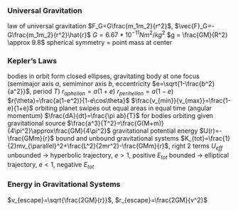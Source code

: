 ### Universal Gravitation
law of universal gravitation
	$F_G=G\frac{m_1m_2}{r^2}$, $\vec{F}_G=-G\frac{m_1m_2}{r^2}\hat{r}$
	$G=6.67*10^{-11} Nm^2/kg^2$
	$g = \frac{GM}{R^2} \approx 9.8$
spherical symmetry = point mass at center
### Kepler’s Laws
bodies in orbit form closed ellipses, gravitating body at one focus (semimajor axis $a$, semiminor axis $b$, eccentricity $e=\sqrt{1-\frac{b^2}{a^2}}$, period $T$) 
	$r_{aphelion}=a(1+e)$
	$r_{perihelion}=a(1-e)$
	$r(\theta)=\frac{a(1-e^2)}{1-e\cos\theta}$
	$\frac{v_{min}}{v_{max}}=\frac{1-e}{1+e}$
orbiting planet swipes out equal areas in equal time (angular momentum)
	$\frac{dA}{dt}=\frac{\pi ab}{T}$
for bodies orbiting given gravitational source
	$\frac{a^3}{T^2}=\frac{G(M+m)}{4\pi^2}\approx\frac{GM}{4\pi^2}$
gravitational potential energy
	$U(r)=-\frac{GMm}{r}$
bound and unbound gravitational systems
	$K_{tot}=\frac{1}{2}mv_{\parallel}^2+\frac{L^2}{2mr^2}-\frac{GMm}{r}$, right 2 terms $U_{eff}$
	unbounded → hyperbolic trajectory, $e>1$, positive $E_{tot}$
	bounded → elliptical trajectory, $e<1$, negative $E_{tot}$
### Energy in Gravitational Systems
$v_{escape}=\sqrt{\frac{2GM}{r}}$, $r_{escape}=\frac{2GM}{v^2}$